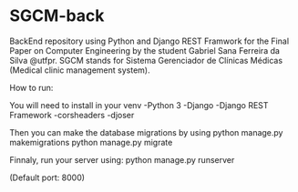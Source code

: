 # SGCM-back
BackEnd repository using Python and Django REST Framwork for the Final Paper on Computer Engineering by the student Gabriel Sana Ferreira da Silva @utfpr. 
SGCM stands for Sistema Gerenciador de Clínicas Médicas (Medical clinic management system).

How to run:

You will need to install in your venv 
  -Python 3
  -Django
  -Django REST Framework
  -corsheaders
  -djoser
  
Then you can make the database migrations by using
 python manage.py makemigrations
 python manage.py migrate
 
Finnaly, run your server using:
 python manage.py runserver
 
(Default port: 8000)
